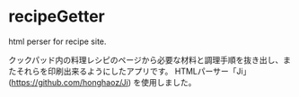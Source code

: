 # recipeGetter
html perser for recipe site.

クックパッド内の料理レシピのページから必要な材料と調理手順を抜き出し、またそれらを印刷出来るようにしたアプリです。
HTMLパーサー「Ji」 (https://github.com/honghaoz/Ji) を使用しました。
